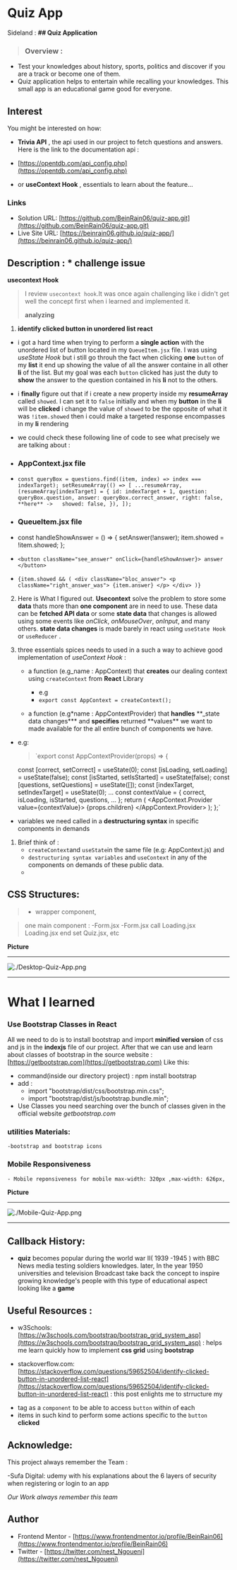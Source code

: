 # Quiz App

Sideland : **## Quiz Application**

> ### Overview :

- Test your knowledges about history, sports, politics and discover if you are a track or become one of them.
- Quiz application helps to entertain while recalling your knowledges. This small app is an educational game good for everyone.

## Interest

You might be interested on how:

- **Trivia API** , the api used in our project to fetch questions and answers. Here is the link to the documentation api :
- [https://opentdb.com/api_config.php](https://opentdb.com/api_config.php)

- or **useContext Hook** , essentials to learn about the feature...

### Links

- Solution URL: [https://github.com/BeinRain06/quiz-app.git](https://github.com/BeinRain06/quiz-app.git)
- Live Site URL: [https://beinrain06.github.io/quiz-app/](https://beinrain06.github.io/quiz-app/)

## Description : \* challenge issue

**usecontext Hook**

> I review `usecontext hook`.It was once again challenging like i didn't get well the concept first when i learned and implemented it.
>
> **analyzing**

1. **identify clicked button in unordered list react**
   >

- i got a hard time when trying to perform a **single action** with the unordered list of button located in my `QueueItem.jsx` file. I was using _useState Hook_ but i still go throuh the fact when clicking **one** `button` of my **list** it end up showing the value of all the answer containe in all other **li** of the list. But my goal was each `button` clicked has just the duty to **show** the answer to the question contained in his **li** not to the others.
  >
- i **finally** figure out that if i create a new property inside my **resumeArray** called `showed`. I can set it to `false` initially and when my **button** in the **li** will be **clicked** i change the value of `showed` to be the opposite of what it was `!item.showed` then i could make a targeted response encompasses in my **li** rendering
  >
- we could check these following line of code to see what precisely we are talking about :
- ### AppContext.jsx file
- `const queryBox = questions.find((item, index) => index === indexTarget);
        setResumeArray(() => [
          ...resumeArray,
          (resumeArray[indexTarget] = {
            id: indexTarget + 1,
            question: queryBox.question,
            answer: queryBox.correct_answer,
            right: false,
**here** ->   showed: false,
          }),
        ]);`

- ### QueueItem.jsx file
- const handleShowAnswer = () => {
  setAnswer(!answer);
  item.showed = !item.showed;
  };
- `<button className="see_answer" onClick={handleShowAnswer}>
      answer
    </button>`
- `{item.showed && (
      <div className="bloc_answer">
        <p className="right_answer_was"> {item.answer} </p>
      </div>
    )}`

2.  Here is What I figured out. **Usecontext** solve the problem to store some **data** thats more than **one component** are in need to use. These data can be **fetched API data** or some **state data** that changes is allowed using some events like _onClick_, _onMouseOver_, _onInput_, and many others. **state data changes** is made barely in react using `useState Hook` or `useReducer` .

3.  three essentials spices needs to used in a such a way to achieve good implementation of _useContext Hook_ :

    - a function (e.g_name : AppContext) that **creates** our dealing context using `createContext` from **React** Library

      - e.g
      - `export const AppContext = createContext();`

    - a function (e.g\*name : AppContextProvider) that **handles** \*\*\_state data changes**\* and **specifies** returned **values\*\* we want to made available for the all entire bunch of components we have.

- e.g:

  > `export const AppContextProvider(props) => {

  const [correct, setCorrect] = useState(0);
  const [isLoading, setLoading] = useState(false);
  const [isStarted, setIsStarted] = useState(false);
  const [questions, setQuestions] = useState([]);
  const [indexTarget, setIndexTarget] = useState(0);
  ...
  const contextValue = { correct, isLoading, isStarted, questions, ... }; return (
  <AppContext.Provider value={contextValue}>
  {props.children}
  </AppContext.Provider>
  );
  };`

- variables we need called in a **destructuring syntax** in specific components in demands

1. Brief think of :
   - `createContext`and `useState`in the same file (e.g: AppContext.js) and
   - `destructuring syntax variables` and `useContext` in any of the components on demands of these public data.
   -

## CSS Structures:

> - <App/> wrapper component,

> one main component : -Form.jsx
> -Form.jsx call Loading.jsx
> Loading.jsx end set Quiz.jsx, etc

**Picture**

---

![./Desktop-Quiz-App.png](./Desktop-Quiz-App.png)

---

# What I learned

### Use Bootstrap Classes in React

All we need to do is to install bootstrap and import **minified version** of css and js in the **indexjs** file of our project.
After that we can use and learn about classes of bootstrap in the source website : [https://getbootstrap.com](https://getbootstrap.com)
Like this:

- command(inside our directory project) : npm install bootstrap
- add :
  - import "bootstrap/dist/css/bootstrap.min.css";
  - import "bootstrap/dist/js/bootstrap.bundle.min";
- Use Classes you need searching over the bunch of classes given in the official website _getbootstrap.com_

### utilities Materials:

    -bootstrap and bootstrap icons

### Mobile Responsiveness

    - Mobile reponsiveness for mobile max-width: 320px ,max-width: 626px,

**Picture**

---

![./Mobile-Quiz-App.png](./Mobile-Quiz-App.png)

---

## Callback History:

- **quiz** becomes popular during the world war II( 1939 -1945 ) with BBC News media testing soldiers knowledges. later, In the year 1950 universities and television Broadcast take back the concept to inspire growing knowledge's people with this type of educational aspect looking like a **game**

## Useful Resources :

- w3Schools: [https://w3schools.com/bootstrap/bootstrap_grid_system_asp](https://w3schools.com/bootstrap/bootstrap_grid_system_asp) : helps me learn quickly how to implement **css grid** using **bootstrap**

- stackoverflow.com: [https://stackoverflow.com/questions/59652504/identify-clicked-button-in-unordered-list-react](https://stackoverflow.com/questions/59652504/identify-clicked-button-in-unordered-list-react) : this post enlights me to strructure my <li> tag as a `component` to be able to access `button` within of each <li> items in such kind to perform some actions specific to the `button` **clicked**

## Acknowledge:

This project always remember the Team :

-Sufa Digital: udemy with his explanations about the 6 layers of security when registering or login to an app

_Our Work always remember this team_

## Author

- Frontend Mentor - [https://www.frontendmentor.io/profile/BeinRain06](https://www.frontendmentor.io/profile/BeinRain06)
- Twitter - [https://twitter.com/nest_Ngoueni](https://twitter.com/nest_Ngoueni)

